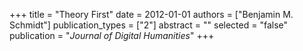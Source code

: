 +++
title = "Theory First"
date = 2012-01-01
authors = ["Benjamin M. Schmidt"]
publication_types = ["2"]
abstract = ""
selected = "false"
publication = "*Journal of Digital Humanities*"
+++

